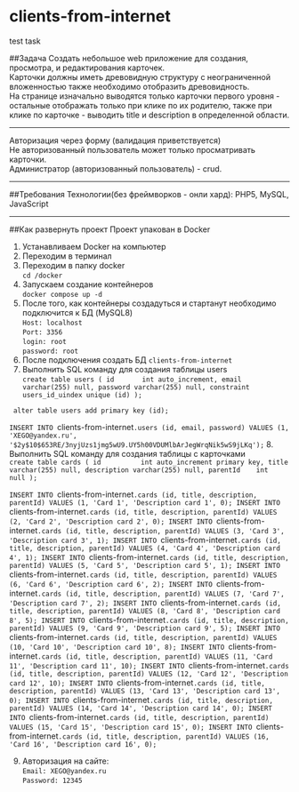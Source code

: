 # clients-from-internet
test task

##Задача
Создать небольшое web приложение для создания, просмотра, и редактирования карточек.<br />
Карточки должны иметь древовидную структуру с неограниченной вложенностью также необходимо отобразить древовидность.<br /> 
На странице изначально выводятся только карточки первого уровня - остальные отображать только при клике по их родителю, также при клике по карточке - выводить title и description в определенной области.
***
Авторизация через форму (валидация приветствуется) <br />
Не авторизованный пользователь может только просматривать карточки.<br />
Администратор (авторизованный пользователь) - crud.
***
##Требования
Технологии(без фреймворков - онли хард): PHP5, MySQL, JavaScript
***
##Как развернуть проект
Проект упакован в Docker
1. Устанавливаем Docker на компьютер
2. Переходим в терминал
3. Переходим в папку docker <br/>
`cd /docker`
4. Запускаем создание контейнеров <br />
`docker compose up -d`
5. После того, как контейнеры создадуться и стартанут необходимо подключится к БД (MySQL8)<br />
`Host: localhost` <br />
`Port: 3356` <br />
`login: root` <br />
`password: root`
6. После подключения создать БД `clients-from-internet`
7. Выполнить SQL команду для создания таблицы users <br />
`create table users
   (
   id       int auto_increment,
   email    varchar(255) null,
   password varchar(255) null,
   constraint users_id_uindex
   unique (id)
   );`<br/>

`
alter table users
add primary key (id);` <br />

`INSERT INTO `clients-from-internet`.users (id, email, password) VALUES (1, 'XEGO@yandex.ru', '$2y$10$653RE/3nyjUzs1jmg5wU9.UY5h00VDUMlbArJegWrqNik5wS9jLKq');`
8. Выполнить SQL команду для создания таблицы c карточками <br/>
`create table cards
   (
   id          int auto_increment
   primary key,
   title       varchar(255) null,
   description varchar(255) null,
   parentId    int          null
   );` <br />

`INSERT INTO `clients-from-internet`.cards (id, title, description, parentId) VALUES (1, 'Card 1', 'Description card 1', 0);
INSERT INTO `clients-from-internet`.cards (id, title, description, parentId) VALUES (2, 'Card 2', 'Description card 2', 0);
INSERT INTO `clients-from-internet`.cards (id, title, description, parentId) VALUES (3, 'Card 3', 'Description card 3', 1);
INSERT INTO `clients-from-internet`.cards (id, title, description, parentId) VALUES (4, 'Card 4', 'Description card 4', 1);
INSERT INTO `clients-from-internet`.cards (id, title, description, parentId) VALUES (5, 'Card 5', 'Description card 5', 1);
INSERT INTO `clients-from-internet`.cards (id, title, description, parentId) VALUES (6, 'Card 6', 'Description card 6', 2);
INSERT INTO `clients-from-internet`.cards (id, title, description, parentId) VALUES (7, 'Card 7', 'Description card 7', 2);
INSERT INTO `clients-from-internet`.cards (id, title, description, parentId) VALUES (8, 'Card 8', 'Description card 8', 5);
INSERT INTO `clients-from-internet`.cards (id, title, description, parentId) VALUES (9, 'Card 9', 'Description card 9', 5);
INSERT INTO `clients-from-internet`.cards (id, title, description, parentId) VALUES (10, 'Card 10', 'Description card 10', 8);
INSERT INTO `clients-from-internet`.cards (id, title, description, parentId) VALUES (11, 'Card 11', 'Description card 11', 10);
INSERT INTO `clients-from-internet`.cards (id, title, description, parentId) VALUES (12, 'Card 12', 'Description card 12', 10);
INSERT INTO `clients-from-internet`.cards (id, title, description, parentId) VALUES (13, 'Card 13', 'Description card 13', 0);
INSERT INTO `clients-from-internet`.cards (id, title, description, parentId) VALUES (14, 'Card 14', 'Description card 14', 0);
INSERT INTO `clients-from-internet`.cards (id, title, description, parentId) VALUES (15, 'Card 15', 'Description card 15', 0);
INSERT INTO `clients-from-internet`.cards (id, title, description, parentId) VALUES (16, 'Card 16', 'Description card 16', 0);` <br />

9. Авторизация на сайте: <br />
`Email: XEGO@yandex.ru`<br />
`Password: 12345`
